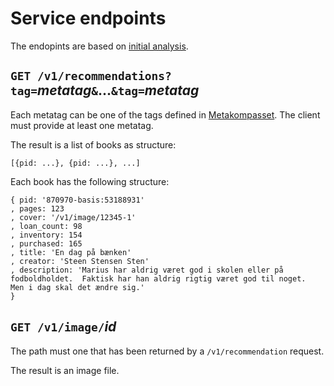 # Service endpoints

The endopints are based on [initial analysis](content-first-backend.png).

## `GET /v1/recommendations?tag=`*metatag*`&`...`&tag=`*metatag*

Each metatag can be one of the tags defined in [Metakompasset](https://github.com/DBCDK/metakompasset).  The client must provide at least one metatag.

The result is a list of books as structure:

    [{pid: ...}, {pid: ...}, ...]

Each book has the following structure:

    { pid: '870970-basis:53188931'
    , pages: 123
    , cover: '/v1/image/12345-1'
    , loan_count: 98
    , inventory: 154
    , purchased: 165
    , title: 'En dag på bænken'
    , creator: 'Steen Stensen Sten'
    , description: 'Marius har aldrig været god i skolen eller på fodboldholdet.  Faktisk har han aldrig rigtig været god til noget.  Men i dag skal det ændre sig.'
    }

## `GET /v1/image/`*id*

The path must one that has been returned by a `/v1/recommendation` request.

The result is an image file.


